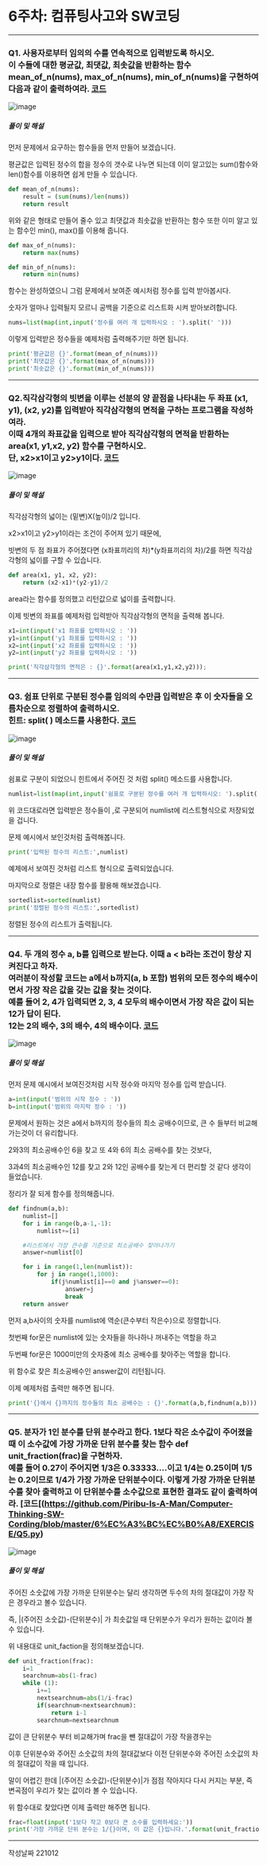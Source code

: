 # 6주차: 컴퓨팅사고와 SW코딩
***

### Q1. 사용자로부터 임의의 수를 연속적으로 입력받도록 하시오. <br>이 수들에 대한 평균값, 최댓값, 최솟값을 반환하는 함수 mean_of_n(nums), max_of_n(nums), min_of_n(nums)을 구현하여 다음과 같이 출력하여라. [코드](https://github.com/Piribu-Is-A-Man/Computer-Thinking-SW-Cording/blob/master/6%EC%A3%BC%EC%B0%A8/EXERCISE/Q1.py)

![image](https://user-images.githubusercontent.com/114078946/195338415-cfe26f25-ce43-42b5-9aca-f1eda8f53d07.png)

##### 풀이 및 해설
먼저 문제에서 요구하는 함수들을 먼저 만들어 보겠습니다.


평균값은 입력된 정수의 합을 정수의 갯수로 나누면 되는데 이미 알고있는 sum()함수와 len()함수를 이용하면 쉽게 만들 수 있습니다.
```python
def mean_of_n(nums):
    result = (sum(nums)/len(nums))
    return result
```
위와 같은 형태로 만들어 줄수 있고 최댓값과 최솟값을 반환하는 함수 또한 이미 알고 있는 함수인 min(), max()를 이용해 줍니다.
```python
def max_of_n(nums):
    return max(nums)

def min_of_n(nums):
    return min(nums)
```
함수는 완성하였으니 그럼 문제에서 보여준 예시처럼 정수를 입력 받아봅시다.

숫자가 얼마나 입력될지 모르니 공백을 기준으로 리스트화 시켜 받아보려합니다.

```python
nums=list(map(int,input('정수를 여러 개 입력하시오 : ').split(' ')))
```

이렇게 입력받은 정수들을 예제처럼 출력해주기만 하면 됩니다.
```python
print('평균값은 {}'.format(mean_of_n(nums)))
print('최댓값은 {}'.format(max_of_n(nums)))
print('최솟값은 {}'.format(min_of_n(nums)))
```

***
### Q2.직각삼각형의 빗변을 이루는 선분의 양 끝점을 나타내는 두 좌표 (x1, y1), (x2, y2)를 입력받아 직각삼각형의 면적을 구하는 프로그램을 작성하여라. <br>이때 4개의 좌표값을 입력으로 받아 직각삼각형의 면적을 반환하는 area(x1, y1,x2, y2) 함수를 구현하시오.<br> 단, x2>x1이고 y2>y1이다. [코드](https://github.com/Piribu-Is-A-Man/Computer-Thinking-SW-Cording/blob/master/6%EC%A3%BC%EC%B0%A8/EXERCISE/Q2.py)

![image](https://user-images.githubusercontent.com/114078946/195340790-6bc21601-4b44-42b9-8aba-d831e5999874.png)

##### 풀이 및 해설
직각삼각형의 넓이는 (밑변)X(높이)/2 입니다.

x2>x1이고 y2>y1이라는 조건이 주어져 있기 때문에,

빗변의 두 점 좌표가 주어졌다면 (x좌표끼리의 차)*(y좌표끼리의 차)/2를 하면 직각삼각형의 넓이를 구할 수 있습니다.

```python
def area(x1, y1, x2, y2):
    return (x2-x1)*(y2-y1)/2
```
area라는 함수를 정의했고 리턴값으로 넓이를 출력합니다.

이제 빗변의 좌표를 예제처럼 입력받아 직각삼각형의 면적을 출력해 봅니다.

```python
x1=int(input('x1 좌표를 입력하시오 : '))
y1=int(input('y1 좌표를 입력하시오 : '))
x2=int(input('x2 좌표를 입력하시오 : '))
y2=int(input('y2 좌표를 입력하시오 : '))

print('직각삼각형의 면적은 : {}'.format(area(x1,y1,x2,y2)));
```

***

### Q3. 쉼표 단위로 구분된 정수를 임의의 수만큼 입력받은 후 이 숫자들을 오름차순으로 정렬하여 출력하시오. <br>힌트: split( ) 메소드를 사용한다. [코드](https://github.com/Piribu-Is-A-Man/Computer-Thinking-SW-Cording/blob/master/6%EC%A3%BC%EC%B0%A8/EXERCISE/Q3.py)

![image](https://user-images.githubusercontent.com/114078946/195342044-f55ed894-8ce7-4a80-8092-930a2a789ca1.png)

##### 풀이 및 해설

쉼표로 구분이 되었으니 힌트에서 주어진 것 처럼 split() 메소드를 사용합니다.
```python
numlist=list(map(int,input('쉼표로 구분된 정수를 여러 개 입력하시오: ').split(',')))
```
위 코드대로라면 입력받은 정수들이 ,로 구분되어 numlist에 리스트형식으로 저장되었을 겁니다.

문제 예시에서 보인것처럼 출력해봅니다.

```python
print('입력된 정수의 리스트:',numlist)
```
예제에서 보여진 것처럼 리스트 형식으로 출력되었습니다.

마지막으로 정렬은 내장 함수를 활용해 해보겠습니다.

```python
sortedlist=sorted(numlist)
print('정렬된 정수의 리스트:',sortedlist)
```
정렬된 정수의 리스트가 출력됩니다.

***

### Q4.	두 개의 정수 a, b를 입력으로 받는다. 이때 a < b라는 조건이 항상 지켜진다고 하자. <br>여러분이 작성할 코드는 a에서 b까지(a, b 포함) 범위의 모든 정수의 배수이면서 가장 작은 값을 갖는 값을 찾는 것이다. <br>예를 들어 2, 4가 입력되면 2, 3, 4 모두의 배수이면서 가장 작은 값이 되는 12가 답이 된다. <br>12는 2의 배수, 3의 배수, 4의 배수이다. [코드](https://github.com/Piribu-Is-A-Man/Computer-Thinking-SW-Cording/blob/master/6%EC%A3%BC%EC%B0%A8/EXERCISE/Q4.py)

![image](https://user-images.githubusercontent.com/114078946/195343066-f1741759-e762-43e3-a69e-31c72310c3e5.png)

##### 풀이 및 해설

먼저 문제 예시에서 보여진것처럼 시작 정수와 마지막 정수를 입력 받습니다.

```python
a=int(input('범위의 시작 정수 : '))
b=int(input('범위의 마지막 정수 : '))
```

문제에서 원하는 것은 a에서 b까지의 정수들의 최소 공배수이므로, 큰 수 들부터 비교해 가는것이 더 유리합니다.

2와3의 최소공배수인 6을 찾고 또 4와 6의 최소 공배수를 찾는 것보다,

3과4의 최소공배수인 12를 찾고 2와 12인 공배수를 찾는게 더 편리할 것 같다 생각이 들었습니다.

정리가 잘 되게 함수를 정의해줍니다.

```python
def findnum(a,b):
    numlist=[]
    for i in range(b,a-1,-1):
        numlist+=[i]

    #리스트에서 가장 큰수를 기준으로 최소공배수 찾아나가기
    answer=numlist[0]

    for i in range(1,len(numlist)):
        for j in range(1,1000):
            if(j%numlist[i]==0 and j%answer==0):
                answer=j
                break
    return answer
```
먼저 a,b사이의 숫자를 numlist에 역순(큰수부터 작은수)으로 정렬합니다.

첫번째 for문은 numlist에 있는 숫자들을 하나하나 꺼내주는 역할을 하고

두번째 for문은 1000미만의 숫자중에 최소 공배수를 찾아주는 역할을 합니다.

위 함수로 찾은 최소공배수인 answer값이 리턴됩니다.

이제 예제처럼 출력만 해주면 됩니다.

```python
print('{}에서 {}까지의 정수들의 최소 공배수는 : {}'.format(a,b,findnum(a,b)))
```

***

### Q5.	분자가 1인 분수를 단위 분수라고 한다. 1보다 작은 소수값이 주어졌을 때 이 소수값에 가장 가까운 단위 분수를 찾는 함수 def unit_fraction(frac)을 구현하자. <br>예를 들어 0.27이 주어지면 1/3은 0.33333….이고 1/4는 0.25이며 1/5는 0.2이므로 1/4가 가장 가까운 단위분수이다. 이렇게 가장 가까운 단위분수를 찾아 출력하고 이 단위분수를 소수값으로 표현한 결과도 같이 출력하여라. [코드[(https://github.com/Piribu-Is-A-Man/Computer-Thinking-SW-Cording/blob/master/6%EC%A3%BC%EC%B0%A8/EXERCISE/Q5.py)

![image](https://user-images.githubusercontent.com/114078946/195344550-cbfd297f-38f0-4bf5-ac2a-90e58f00d4cc.png)

##### 풀이 및 해설

주어진 소숫값에 가장 가까운 단위분수는 달리 생각하면 두수의 차의 절대값이 가장 작은 경우라고 볼수 있습니다.

즉, |(주어진 소숫값)-(단위분수)| 가 최솟값일 때 단위분수가 우리가 원하는 값이라 볼 수 있습니다.

위 내용대로 unit_faction을 정의해보겠습니다.

```python
def unit_fraction(frac):
    i=1
    searchnum=abs(1-frac)
    while (1):
        i+=1
        nextsearchnum=abs(1/i-frac)
        if(searchnum<nextsearchnum):
            return i-1
        searchnum=nextsearchnum
```

값이 큰 단위분수 부터 비교해가며 frac을 뺀 절대값이 가장 작을경우는

이후 단위분수와 주어진 소숫값의 차의 절대값보다 이전 단위분수와 주어진 소숫값의 차의 절대값이 작을 때 입니다.

말이 어렵긴 한데 |(주어진 소숫값)-(단위분수)|가 점점 작아지다 다시 커지는 부분, 즉 변곡점이 우리가 찾는 값이라 볼 수 있습니다.

위 함수대로 찾았다면 이제 출력만 해주면 됩니다.

```python
frac=float(input('1보다 작고 0보다 큰 소수를 입력하세요:'))
print('가장 가까운 단위 분수는 1/{}이며, 이 값은 {}입니다.'.format(unit_fraction(frac),1/unit_fraction(frac)))
```

***

작성날짜 221012







